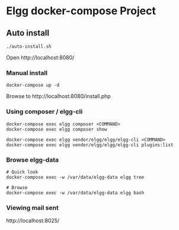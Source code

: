 # Elgg docker-compose Project

## Auto install

```
./auto-install.sh
```

Open http://localhost:8080/

### Manual install

```
docker-compose up -d
```

Browse to http://localhost:8080/install.php

### Using composer / elgg-cli

```
docker-compose exec elgg composer <COMMAND>
docker-compose exec elgg composer show

docker-compose exec elgg vendor/elgg/elgg/elgg-cli <COMMAND>
docker-compose exec elgg vendor/elgg/elgg/elgg-cli plugins:list
```

### Browse elgg-data

```
# Quick look
docker-compose exec -w /var/data/elgg-data elgg tree

# Browse
docker-compose exec -w /var/data/elgg-data elgg bash
```

### Viewing mail sent

http://localhost:8025/

